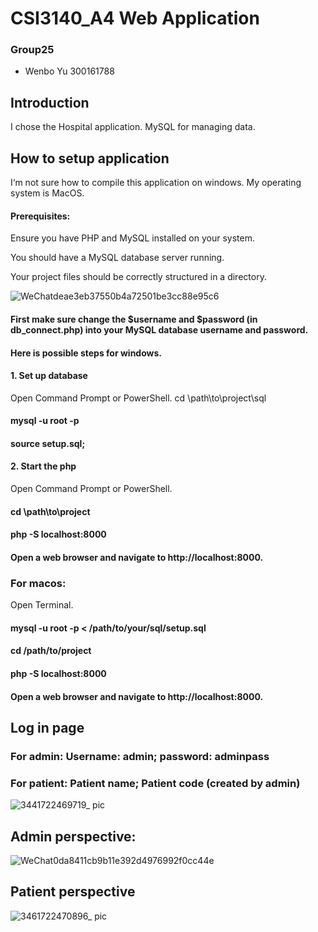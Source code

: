 # CSI3140_A4 Web Application
### Group25
* Wenbo Yu 300161788

## Introduction
I chose the Hospital application. MySQL for managing data.

## How to setup application
I‘m not sure how to compile this application on windows. 
My operating system is MacOS.

#### Prerequisites:
Ensure you have PHP and MySQL installed on your system.

You should have a MySQL database server running.

Your project files should be correctly structured in a directory.

![WeChatdeae3eb37550b4a72501be3cc88e95c6](https://github.com/user-attachments/assets/8936a660-c752-4983-aab9-ef3ea9163e01)
#### First make sure change the $username and $password (in db_connect.php) into your MySQL database username and password.


#### Here is possible steps for windows.
#### 1. Set up database
Open Command Prompt or PowerShell.
      cd \path\to\project\sql
#### mysql -u root -p
#### source setup.sql;
#### 2. Start the php
Open Command Prompt or PowerShell.
#### cd \path\to\project
#### php -S localhost:8000
#### Open a web browser and navigate to http://localhost:8000.
### For macos:
Open Terminal.
#### mysql -u root -p < /path/to/your/sql/setup.sql
#### cd /path/to/project
#### php -S localhost:8000
#### Open a web browser and navigate to http://localhost:8000.
## Log in page
### For admin: Username: admin; password: adminpass
### For patient: Patient name; Patient code (created by admin)
![3441722469719_ pic](https://github.com/user-attachments/assets/83bf3ca2-76ad-4deb-8e66-422831f7bd50)

## Admin perspective:
![WeChat0da8411cb9b11e392d4976992f0cc44e](https://github.com/user-attachments/assets/fa30a353-ec11-42c4-9dc4-dcf9080c5e85)

## Patient perspective
![3461722470896_ pic](https://github.com/user-attachments/assets/dca8c038-b4c5-459e-95c3-f5ec0244720e)







